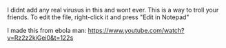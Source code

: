 I didnt add any real virusus in this and wont ever. This is a way to troll your friends. To edit the file, right-click it and press "Edit in Notepad"


I made this from ebola man: https://www.youtube.com/watch?v=Rz2z2kiGei0&t=122s
